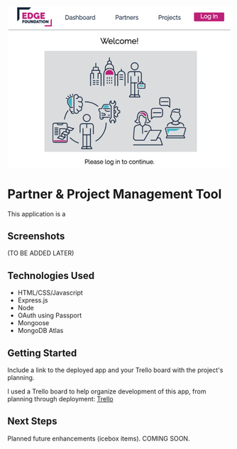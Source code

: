 ![efl home](public/images/eflhomepage.png)

# Partner & Project Management Tool
This application is a 

## Screenshots
(TO BE ADDED LATER)

## Technologies Used
* HTML/CSS/Javascript
* Express.js
* Node
* OAuth using Passport
* Mongoose
* MongoDB Atlas

## Getting Started
Include a link to the deployed app and your Trello board with the project's planning.

I used a Trello board to help organize development of this app, from planning through deployment: [Trello](https://trello.com/b/6TJzzlFa/sei-project-2)

## Next Steps
Planned future enhancements (icebox items). COMING SOON.
